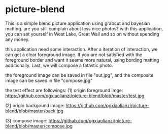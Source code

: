 picture-blend
=============

This is a simple blend picture application using grabcut and bayesian matting.
are you still complain about less nice photos? with this application, you can set
yourself in West Lake, Great Wall and so on without spending any money.


this application need some interaction.
After a iteration of interaction, we can get a clear foreground image.
If you are not satisfied with the foreground border and want it seems more natural,
using bording matting additionally.
Last, we will compose a fatastic photo.

the foreground image can be saved in file "out.jpg", 
and the composite image can be saved in file "compose.jpg"


the test effect are followings:
(1) origin foreground imge:
https://github.com/pgxiaolianzi/picture-blend/blob/master/test.jpg

(2) origin backgound image:
https://github.com/pgxiaolianzi/picture-blend/blob/master/back.jpg

(3) compose image:
https://github.com/pgxiaolianzi/picture-blend/blob/master/compose.jpg

